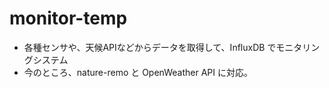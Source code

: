 # monitor-temp

- 各種センサや、天候APIなどからデータを取得して、InfluxDB でモニタリングシステム
- 今のところ、nature-remo と OpenWeather API に対応。
